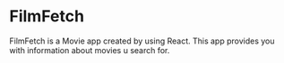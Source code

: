 
# FilmFetch

FilmFetch is a Movie app created by using React. This app provides you with information about movies u search for.

